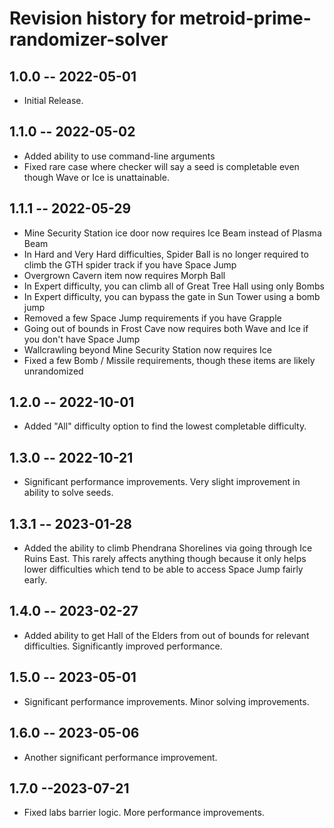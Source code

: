# Revision history for metroid-prime-randomizer-solver

## 1.0.0 -- 2022-05-01

* Initial Release. 

## 1.1.0 -- 2022-05-02

* Added ability to use command-line arguments
* Fixed rare case where checker will say a seed is completable even though Wave or Ice is unattainable.

## 1.1.1 -- 2022-05-29

* Mine Security Station ice door now requires Ice Beam instead of Plasma Beam
* In Hard and Very Hard difficulties, Spider Ball is no longer required to climb the GTH spider track if you have Space Jump
* Overgrown Cavern item now requires Morph Ball
* In Expert difficulty, you can climb all of Great Tree Hall using only Bombs
* In Expert difficulty, you can bypass the gate in Sun Tower using a bomb jump
* Removed a few Space Jump requirements if you have Grapple
* Going out of bounds in Frost Cave now requires both Wave and Ice if you don't have Space Jump
* Wallcrawling beyond Mine Security Station now requires Ice
* Fixed a few Bomb / Missile requirements, though these items are likely unrandomized

## 1.2.0 -- 2022-10-01

* Added "All" difficulty option to find the lowest completable difficulty.

## 1.3.0 -- 2022-10-21

* Significant performance improvements. Very slight improvement in ability to solve seeds.

## 1.3.1 -- 2023-01-28

* Added the ability to climb Phendrana Shorelines via going through Ice Ruins East. This rarely affects anything though because it only helps lower difficulties which tend to be able to access Space Jump fairly early.

## 1.4.0 -- 2023-02-27

* Added ability to get Hall of the Elders from out of bounds for relevant difficulties. Significantly improved performance.

## 1.5.0 -- 2023-05-01

* Significant performance improvements. Minor solving improvements.

## 1.6.0 -- 2023-05-06

* Another significant performance improvement.

## 1.7.0 --2023-07-21

* Fixed labs barrier logic. More performance improvements.